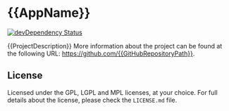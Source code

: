 {{AppName}}
========================================

[![devDependency Status](https://david-dm.org/{{GitHubRepositoryPath}}/dev-status.svg)](https://david-dm.org/{{GitHubRepositoryPath}}#info=devDependencies)

{{ProjectDescription}} More information about the project can be found at the following URL: <https://github.com/{{GitHubRepositoryPath}}>.

## License

Licensed under the GPL, LGPL and MPL licenses, at your choice. For full details about the license, please check the `LICENSE.md` file.
